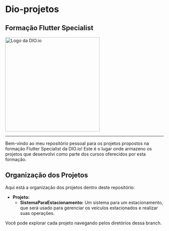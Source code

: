 # Dio-projetos
## Formação Flutter Specialist
<img src="https://hermes.dio.me/tracks/169e3d0f-263a-4efb-86c5-244bdf1ce8d6.png" alt="Logo da DIO.io" width="300">

---
Bem-vindo ao meu repositório pessoal para os projetos propostos na formação Flutter Specialist da DIO.io! Este é o lugar onde armazeno os projetos que desenvolvi como parte dos cursos oferecidos por esta formação.

## Organização dos Projetos
Aqui está a organização dos projetos dentro deste repositório:

- **Projeto:**
  - **SistemaParaEstacionamento:** Um sistema para um estacionamento, que será usado para gerenciar os veículos estacionados e realizar suas operações.
    
Você pode explorar cada projeto navegando pelos diretórios dessa branch.
